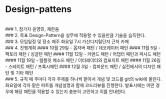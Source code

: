 # Design-pattens
<br>
### 1. 참가자
윤영민, 채한움
<br>
### 2. 목표
Design-Pattern을 실무에 적용할 수 있을만큼 기술을 습득한다.
<br>
### 3. 모임일정 및 장소
매주 화요일 7시 가산디지털단지 근처 카페
<br>
### 4. 진행계획
#### 10월 29일 - 옵저버 패턴 / 데코레이터 패턴
#### 11월 5일 - 팩토리 패턴 / 싱글턴 패턴
#### 11월 12일 - 커맨드 패턴 / 어댑터 패턴과 퍼사드 패턴
#### 11월 19일 - 템플릿 메소드 패턴 / 이터레이터와 컴포지트 패턴
#### 11월 26일 - 스테이트 패턴 / 프록시패턴
#### 12월 3일 - 컴파운드 패턴 / 실전에서의 디자인 패턴 및 기타 패턴
<br>
### 5. 규칙
매 주마다 각자 주제를 하나씩 맡아서 개념 및 코드를 git의 wiki에 올린다.
화요일에 각자 맡은 파트를 개념설명과 함께 코드리뷰를 진행한다.
발표시에는 어떤 경우에 해당 패턴을 적용할 수 있는지 충분히 고민하고 이를 안내한다.
